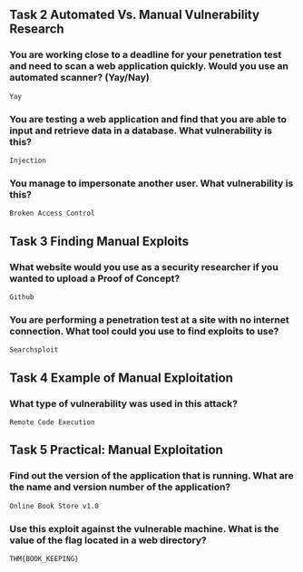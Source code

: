 ## Task 2  Automated Vs. Manual Vulnerability Research

### You are working close to a deadline for your penetration test and need to scan a web application quickly. Would you use an automated scanner? (Yay/Nay)
    Yay

### You are testing a web application and find that you are able to input and retrieve data in a database.  What vulnerability is this?
    Injection

### You manage to impersonate another user. What vulnerability is this?
    Broken Access Control

## Task 3  Finding Manual Exploits

### What website would you use as a security researcher if you wanted to upload a Proof of Concept?
    Github

### You are performing a penetration test at a site with no internet connection. What tool could you use to find exploits to use?
    Searchsploit

## Task 4  Example of Manual Exploitation

### What type of vulnerability was used in this attack?
    Remote Code Execution

## Task 5  Practical: Manual Exploitation

### Find out the version of the application that is running. What are the name and version number of the application?
    Online Book Store v1.0

### Use this exploit against the vulnerable machine. What is the value of the flag located in a web directory?
    THM{BOOK_KEEPING}

